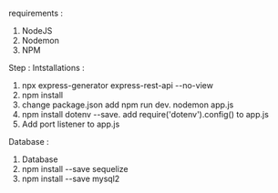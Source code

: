 requirements :
1. NodeJS
2. Nodemon
3. NPM

Step :
Intstallations :
1. npx express-generator express-rest-api --no-view
2. npm install
3. change package.json add npm run dev. nodemon app.js
4. npm install dotenv --save. add require('dotenv').config() to app.js
5. Add port listener to app.js

Database :
1. Database
2. npm install --save sequelize
3. npm install --save mysql2
